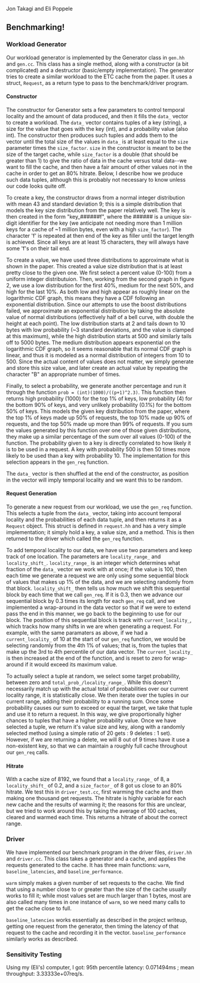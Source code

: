 Jon Takagi and Eli Poppele

## Benchmarking!

### Workload Generator
Our workload generator is implemented by the Generator class in `gen.hh` and `gen.cc`. This class has a single method, along with a constructor (a bit complicated) and a destructor (basic/empty implementation). The generator tries to create a similar workload to the ETC cache from the paper. It uses a struct, `Request`, as a return type to pass to the benchmark/driver program.

#### Constructor
The constructor for Generator sets a few parameters to control temporal locality and the amount of data produced, and then it fills the `data_` vector to create a workload. The `data_` vector contains tuples of a key (string), a size for the value that goes with the key (int), and a probability value (also int). The constructor then produces such tuples and adds them to the vector until the total size of the values in `data_` is at least equal to the `size` parameter times the `size_factor`. `size` in the constructor is meant to be the size of the target cache, while `size_factor` is a double (that should be greater than 1) to give the ratio of data in the cache versus total data--we want to fill the cache, and then have a fair amount of other values not in the cache in order to get an 80% hitrate. Below, I describe how we produce such data tuples, although this is probably not necessary to know unless our code looks quite off.

To create a key, the constructor draws from a normal integer distribution with mean 43 and standard deviation 9; this is a simple distribution that models the key size distribution from the paper relatively well. The key is then created in the form "key_######f", where the ###### is a unique six-digit identifier for the key (we anticipate not needing more than 1 million keys for a cache of ~1 million bytes, even with a high `size_factor`). The character 'f' is repeated at then end of the key as filler until the target length is achieved. Since all keys are at least 15 characters, they will always have some 'f's on their tail end.

To create a value, we have used three distributions to approximate what is shown in the paper. This created a value size distribution that is at least pretty close to the given one. We first select a percent value (0-100) from a uniform integer distributuion. Then, working from the second graph in figure 2, we use a low distribution for the first 40%, medium for the next 50%, and high for the last 10%. As both low and high appear as roughly linear on the logarithmic CDF graph, this means they have a CDF following an exponential distribution. Since our attempts to use the boost distributions failed, we approximate an exponential distribution by taking the absolute value of normal distributions (effectively half of a bell curve, with double the height at each point). The low distribution starts at 2 and tails down to 10 bytes with low probability (~3 standard deviations, and the value is clamped at this maximum), while the high distribution starts at 500 and similarly tails off to 5000 bytes. The medium distribution appears exponential on the logarithmic CDF graph, so it seems reasonable that its normal CDF graph is linear, and thus it is modeled as a normal distribution of integers from 10 to 500. Since the actual content of values does not matter, we simply generate and store this size value, and later create an actual value by repeating the character "B" an appropriate number of times.

Finally, to select a probability, we generate another percentage and run it through the function `prob = (int)(1000)/((p+1)^2.3)`. This function then returns high probability (1000) for the top 1% of keys, low probability (4) for the bottom 90% of keys, and very unlikely probability (0.1%) for the bottom 50% of keys. This models the given key distribution from the paper, where the top 1% of keys made up 50% of requests, the top 10% made up 90% of requests, and the top 50% made up more than 99% of requests. If you sum the values generated by this function over one of those given distributions, they make up a similar percentage of the sum over all values (0-100) of the function. The probability given to a key is directly correlated to how likely it is to be used in a request. A key with probability 500 is then 50 times more likely to be used than a key with probability 10. The implementation for this selection appears in the `gen_req` function. 

The `data_` vector is then shuffled at the end of the constructor, as position in the vector will imply temporal locality and we want this to be random.

#### Request Generation
To generate a new request from our workload, we use the `gen_req` function. This selects a tuple from the `data_` vector, taking into account temporal locality and the probabilities of each data tuple, and then returns it as a `Request` object. This struct is defined in `request.hh` and has a very simple implementation; it simply hold a key, a value size, and a method. This is then returned to the driver which called the `gen_req` function.

To add temporal locality to our data, we have use two parameters and keep track of one location. The parameters are `locality_range_` and `locality_shift_`. `locality_range_` is an integer which determines what fraction of the `data_` vector we work with at once; if the value is 100, then each time we generate a request we are only using some sequential block of values that makes up 1% of the data, and we are selecting randomly from that block. `locality_shift_` then tells us how much we shift this sequential block by each time that we call `gen_req`. If it is 0.3, then we advance our sequential block by 0.3 times its length for each `gen_req` call, and we implemented a wrap-around in the data vector so that if we were to extend pass the end in this manner, we go back to the beginning to use for our block. The position of this sequential block is track with `current_locality_`, which tracks how many shifts in we are when generating a request. For example, with the same paramaters as above, if we had a `current_locality_` of 10 at the start of our `gen_req` function, we would be selecting randomly from the 4th 1% of values; that is, from the tuples that make up the 3rd to 4th percentile of our data vector. The `current_locality_` is then increased at the end of the function, and is reset to zero for wrap-around if it would exceed its maximum value.

To actually select a tuple at random, we select some target probability, between zero and `total_prob_/locality_range_`. While this doesn't necessarily match up with the actual total of probabilities over our current locality range, it is statistically close. We then iterate over the tuples in our current range, adding their probability to a running sum. Once some probability causes our sum to exceed or equal the target, we take that tuple and use it to return a request. In this way, we give proportionally higher chances to tuples that have a higher probability value. Once we have selected a tuple, we return it's value size and key, along with a randomly selected method (using a simple ratio of 20 gets : 9 deletes : 1 set). However, if we are returning a delete, we will 8 out of 9 times have it use a non-existent key, so that we can maintain a roughly full cache throughout our `gen_req` calls.

#### Hitrate
With a cache size of 8192, we found that a `locality_range_` of 8, a `locality_shift_` of 0.2, and a `size_factor_` of 8 got us close to an 80% hitrate. We test this in `driver_test.cc`, first warming the cache and then making one thousand get requests. The hitrate is highly variable for each new cache and the results of warming it; the reasons for this are unclear, but we tried to work around this by taking the average of 100 caches, cleared and warmed each time. This returns a hitrate of about the correct range.

### Driver
We have implemented our benchmark program in the driver files, `driver.hh` and `driver.cc`. This class takes a generator and a cache, and applies the requests generated to the cache. It has three main functions: `warm`, `baseline_latencies`, and `baseline_performance`.

`warm` simply makes a given number of set requests to the cache. We find that using a number close to or greater than the size of the cache usually works to fill it; while most values set are much larger than 1 bytes, most are also called many times in one instance of `warm`, so we need many calls to get the cache close to full. 

`baseline_latencies` works essentially as described in the project writeup, getting one request from the generator, then timing the latency of that request to the cache and recording it in the vector. `baseline_performance` similarly works as described.

### Sensitivity Testing
Using my (Eli's) computer, I got: 95th percentile latency: 0.071494ms ; mean throughput: 3.33333e+07req/s.

